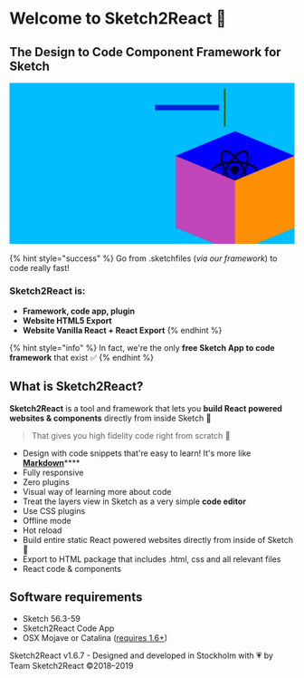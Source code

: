 # Welcome to Sketch2React 🏡

## The Design to Code Component Framework for Sketch

![](.gitbook/assets/1.png)

{% hint style="success" %}
Go from .sketchfiles \(_via our framework_\) to code really fast!

### Sketch2React is:

* **Framework, code app, plugin**
* **Website HTML5 Export**
* **Website Vanilla React + React Export** 
{% endhint %}

{% hint style="info" %}
In fact, we're the only **free Sketch App to code framework** that exist ✅
{% endhint %}

## What is Sketch2React?

**Sketch2React** is a tool and framework that lets you **build React powered websites & components** directly from inside Sketch 💎

> That gives you high fidelity code right from scratch 💪

* Design with code snippets that're easy to learn! It's more like [**Markdown**](https://en.wikipedia.org/wiki/Markdown)\*\*\*\*
* Fully responsive
* Zero plugins
* Visual way of learning more about code
* Treat the layers view in Sketch as a very simple **code editor**
* Use CSS plugins
* Offline mode
* Hot reload
* Build entire static React powered websites directly from inside of Sketch 🤯
* Export to HTML package that includes .html, css and all relevant files
* React code & components

## Software requirements

* Sketch 56.3-59
* Sketch2React Code App
* OSX Mojave or Catalina \([requires 1.6+](https://gum.co/s2rdlc2)\)

Sketch2React v1.6.7 - Designed and developed in Stockholm with 💗 by Team Sketch2React ©2018–2019

